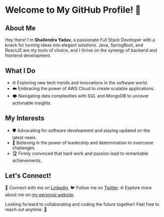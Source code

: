 # Welcome to My GitHub Profile! 🚀

## About Me

Hey there! I'm **Shailendra Yadav**, a passionate Full Stack Developer with a knack for turning ideas into elegant solutions. Java, SpringBoot, and ReactJS are my tools of choice, and I thrive on the synergy of backend and frontend development.

## What I Do

- 🌐 Exploring new tech trends and innovations in the software world.
- ☁️ Embracing the power of AWS Cloud to create scalable applications.
- 🌩️ Navigating data complexities with SQL and MongoDB to uncover actionable insights.

## My Interests

- 🛡️ Advocating for software development and staying updated on the latest news.
- 💼 Believing in the power of leadership and determination to overcome challenges.
- 🏆 Firmly convinced that hard work and passion lead to remarkable achievements.

## Let's Connect!

🌟 Connect with me on [LinkedIn](https://www.linkedin.com/in/shailendra-yadav1).
🐦 Follow me on [Twitter](https://twitter.com/yourusername).
🌐 Explore more about me on [my personal website](https://github.com/shailendrayadav7).

Looking forward to collaborating and coding the future together! Feel free to reach out anytime. 🤝
